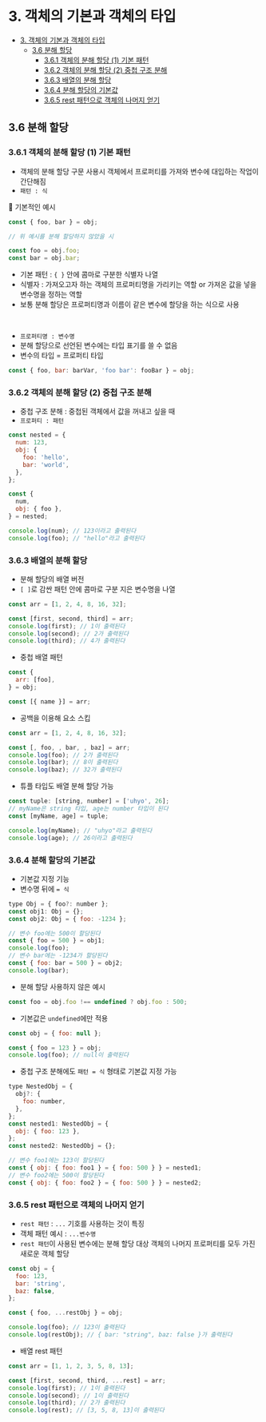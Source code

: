 # 3. 객체의 기본과 객체의 타입

- [3. 객체의 기본과 객체의 타입](#3-객체의-기본과-객체의-타입)
  - [3.6 분해 할당](#36-분해-할당)
    - [3.6.1 객체의 분해 할당 (1) 기본 패턴](#361-객체의-분해-할당-1-기본-패턴)
    - [3.6.2 객체의 분해 할당 (2) 중첩 구조 분해](#362-객체의-분해-할당-2-중첩-구조-분해)
    - [3.6.3 배열의 분해 할당](#363-배열의-분해-할당)
    - [3.6.4 분해 할당의 기본값](#364-분해-할당의-기본값)
    - [3.6.5 rest 패턴으로 객체의 나머지 얻기](#365-rest-패턴으로-객체의-나머지-얻기)

## 3.6 분해 할당

### 3.6.1 객체의 분해 할당 (1) 기본 패턴

- 객체의 분해 할당 구문 사용시 객체에서 프로퍼티를 가져와 변수에 대입하는 작업이 간단해짐
- `패턴 : 식`

🔵 기본적인 예시

```js
const { foo, bar } = obj;

// 위 예시를 분해 할당하지 않았을 시

const foo = obj.foo;
const bar = obj.bar;
```

- 기본 패턴 : `{ }` 안에 콤마로 구분한 식별자 나열
- 식별자 : 가져오고자 하는 객체의 프로퍼티명을 가리키는 역할 or 가져온 값을 넣을 변수명을 정하는 역할
- 보통 분해 할당은 프로퍼티명과 이름이 같은 변수에 할당을 하는 식으로 사용

<br>

- `프로퍼티명 : 변수명`
- 분해 할당으로 선언된 변수에는 타입 표기를 쓸 수 없음
- 변수의 타입 = 프로퍼티 타입

```js
const { foo, bar: barVar, 'foo bar': fooBar } = obj;
```

### 3.6.2 객체의 분해 할당 (2) 중첩 구조 분해

- 중첩 구조 분해 : 중첩된 객체에서 값을 꺼내고 싶을 때
- `프로퍼티 : 패턴`

```js
const nested = {
  num: 123,
  obj: {
    foo: 'hello',
    bar: 'world',
  },
};

const {
  num,
  obj: { foo },
} = nested;

console.log(num); // 123이라고 출력된다
console.log(foo); // "hello"라고 출력된다
```

### 3.6.3 배열의 분해 할당

- 분해 할당의 배열 버전
- `[ ]`로 감싼 패턴 안에 콤마로 구분 지은 변수명을 나열

```js
const arr = [1, 2, 4, 8, 16, 32];

const [first, second, third] = arr;
console.log(first); // 1이 출력된다
console.log(second); // 2가 출력된다
console.log(third); // 4가 출력된다
```

- 중첩 배열 패턴

```js
const {
  arr: [foo],
} = obj;

const [{ name }] = arr;
```

- 공백을 이용해 요소 스킵

```js
const arr = [1, 2, 4, 8, 16, 32];

const [, foo, , bar, , baz] = arr;
console.log(foo); // 2가 출력된다
console.log(bar); // 8이 출력된다
console.log(baz); // 32가 출력된다
```

- 튜플 타입도 배열 분해 할당 가능

```js
const tuple: [string, number] = ['uhyo', 26];
// myName은 string 타입, age는 number 타입이 된다
const [myName, age] = tuple;

console.log(myName); // "uhyo"라고 출력된다
console.log(age); // 26이라고 출력된다
```

### 3.6.4 분해 할당의 기본값

- 기본값 지정 기능
- 변수명 뒤에 `= 식`

```js
type Obj = { foo?: number };
const obj1: Obj = {};
const obj2: Obj = { foo: -1234 };

// 변수 foo에는 500이 할당된다
const { foo = 500 } = obj1;
console.log(foo);
// 변수 bar에는 -1234가 할당된다
const { foo: bar = 500 } = obj2;
console.log(bar);
```

- 분해 할당 사용하지 않은 예시

```js
const foo = obj.foo !== undefined ? obj.foo : 500;
```

- 기본값은 `undefined`에만 적용

```js
const obj = { foo: null };

const { foo = 123 } = obj;
console.log(foo); // null이 출력된다
```

- 중첩 구조 분해에도 `패턴 = 식` 형태로 기본값 지정 가능

```js
type NestedObj = {
  obj?: {
    foo: number,
  },
};
const nested1: NestedObj = {
  obj: { foo: 123 },
};
const nested2: NestedObj = {};

// 변수 foo1에는 123이 할당된다
const { obj: { foo: foo1 } = { foo: 500 } } = nested1;
// 변수 foo2에는 500이 할당된다
const { obj: { foo: foo2 } = { foo: 500 } } = nested2;
```

### 3.6.5 rest 패턴으로 객체의 나머지 얻기

- `rest 패턴` : `...` 기호를 사용하는 것이 특징
- 객체 패턴 예시 : `...변수명`
- `rest 패턴`이 사용된 변수에는 분해 할당 대상 객체의 나머지 프로퍼티를 모두 가진 새로운 객체 할당

```js
const obj = {
  foo: 123,
  bar: 'string',
  baz: false,
};

const { foo, ...restObj } = obj;

console.log(foo); // 123이 출력된다
console.log(restObj); // { bar: "string", baz: false }가 출력된다
```

- 배열 rest 패턴

```js
const arr = [1, 1, 2, 3, 5, 8, 13];

const [first, second, third, ...rest] = arr;
console.log(first); // 1이 출력된다
console.log(second); // 1이 출력된다
console.log(third); // 2가 출력된다
console.log(rest); // [3, 5, 8, 13]이 출력된다
```
